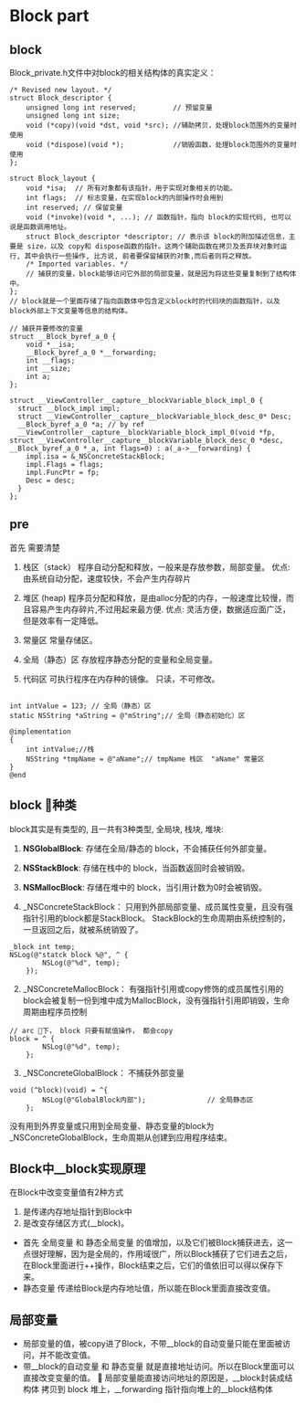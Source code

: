 # Block part

## block 
Block_private.h文件中对block的相关结构体的真实定义：

```objc
/* Revised new layout. */
struct Block_descriptor {
    unsigned long int reserved;         // 预留变量
    unsigned long int size;
    void (*copy)(void *dst, void *src); //辅助拷贝，处理block范围外的变量时使用
    void (*dispose)(void *);            //销毁函数，处理block范围外的变量时使用
};

struct Block_layout {
    void *isa;  // 所有对象都有该指针，用于实现对象相关的功能。
    int flags;  // 标志变量，在实现block的内部操作时会用到
    int reserved; // 保留变量
    void (*invoke)(void *, ...); // 函数指针，指向 block的实现代码, 也可以说是函数调用地址。
    struct Block_descriptor *descriptor; // 表示该 block的附加描述信息，主要是 size，以及 copy和 dispose函数的指针。这两个辅助函数在拷贝及丢弃块对象时运行, 其中会执行一些操作, 比方说, 前者要保留捕获的对象,而后者则将之释放。
    /* Imported variables. */
    // 捕获的变量，block能够访问它外部的局部变量，就是因为将这些变量复制到了结构体中。
};
// block就是一个里面存储了指向函数体中包含定义block时的代码块的函数指针，以及block外部上下文变量等信息的结构体。

// 捕获并要修改的变量
struct __Block_byref_a_0 {
    void *__isa;
    __Block_byref_a_0 *__forwarding;
    int __flags;
    int __size;
    int a;
};

struct __ViewController__capture__blockVariable_block_impl_0 {
  struct __block_impl impl;
  struct __ViewController__capture__blockVariable_block_desc_0* Desc;
  __Block_byref_a_0 *a; // by ref
  __ViewController__capture__blockVariable_block_impl_0(void *fp, struct __ViewController__capture__blockVariable_block_desc_0 *desc, __Block_byref_a_0 *_a, int flags=0) : a(_a->__forwarding) {
    impl.isa = &_NSConcreteStackBlock;
    impl.Flags = flags;
    impl.FuncPtr = fp;
    Desc = desc;
  }
};

```

## pre 
首先 需要清楚

1. 栈区（stack） 
程序自动分配和释放，一般来是存放参数，局部变量。
优点: 由系统自动分配，速度较快，不会产生内存碎片

2. 堆区 (heap)
程序员分配和释放，是由alloc分配的内存，一般速度比较慢，而且容易产生内存碎片,不过用起来最方便.
优点: 灵活方便，数据适应面广泛，但是效率有一定降低。

3. 常量区
常量存储区。

4. 全局（静态）区
存放程序静态分配的变量和全局变量。

5. 代码区
可执行程序在内存种的镜像。 只读，不可修改。

```

int intValue = 123; // 全局（静态）区
static NSString *aString = @"mString";// 全局（静态初始化）区

@implementation 
{
    int intValue;//栈
    NSString *tmpName = @"aName";// tmpName 栈区  "aName" 常量区
}
@end

```

## block 种类
block其实是有类型的, 且一共有3种类型, 全局块, 栈块, 堆块:
1. __NSGlobalBlock__: 存储在全局/静态的 block，不会捕获任何外部变量。
2. __NSStackBlock__: 存储在栈中的 block，当函数返回时会被销毁。
3. __NSMallocBlock__: 存储在堆中的 block，当引用计数为0时会被销毁。

1. _NSConcreteStackBlock：
只用到外部局部变量、成员属性变量，且没有强指针引用的block都是StackBlock。
StackBlock的生命周期由系统控制的，一旦返回之后，就被系统销毁了。
```
_block int temp;
NSLog(@"statck block %@", ^ {
        NSLog(@"%d", temp);
    });
```
2. _NSConcreteMallocBlock：
有强指针引用或copy修饰的成员属性引用的block会被复制一份到堆中成为MallocBlock，没有强指针引用即销毁，生命周期由程序员控制
```
// arc 下， block 只要有赋值操作， 都会copy
block = ^ {
        NSLog(@"%d", temp);
    };
```
3. _NSConcreteGlobalBlock：
不捕获外部变量
```
void (^block)(void) = ^{
        NSLog(@"GlobalBlock内部");               // 全局静态区
    };
```

没有用到外界变量或只用到全局变量、静态变量的block为_NSConcreteGlobalBlock，生命周期从创建到应用程序结束。

## Block中__block实现原理
在Block中改变变量值有2种方式
1. 是传递内存地址指针到Block中
2. 是改变存储区方式(__block)。

* 首先 全局变量 和 静态全局变量 的值增加，以及它们被Block捕获进去，这一点很好理解，因为是全局的，作用域很广，所以Block捕获了它们进去之后，在Block里面进行++操作，Block结束之后，它们的值依旧可以得以保存下来。
* 静态变量 传递给Block是内存地址值，所以能在Block里面直接改变值。

## 局部变量
* 局部变量的值，被copy进了Block，不带__block的自动变量只能在里面被访问，并不能改变值。
* 带__block的自动变量 和 静态变量 就是直接地址访问。所以在Block里面可以直接改变变量的值。

局部变量能直接访问地址的原因是，\__block封装成结构体 拷贝到 block 堆上，\__forwarding 指针指向堆上的__block结构体

